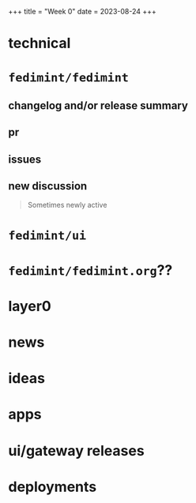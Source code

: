 +++
title = "Week 0"
date = 2023-08-24
+++

# technical

# `fedimint/fedimint`

## changelog and/or release summary

## pr

## issues

## new discussion
> Sometimes newly active

# `fedimint/ui`

# `fedimint/fedimint.org`??

# layer0

# news

# ideas

# apps

# ui/gateway releases

# deployments